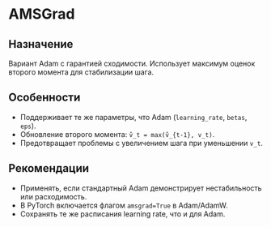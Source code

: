 # AMSGrad

## Назначение
Вариант Adam с гарантией сходимости. Использует максимум оценок второго момента для стабилизации шага.

## Особенности
- Поддерживает те же параметры, что Adam (`learning_rate`, `betas`, `eps`).
- Обновление второго момента: `v̂_t = max(v̂_{t-1}, v_t)`.
- Предотвращает проблемы с увеличением шага при уменьшении `v_t`.

## Рекомендации
- Применять, если стандартный Adam демонстрирует нестабильность или расходимость.
- В PyTorch включается флагом `amsgrad=True` в Adam/AdamW.
- Сохранять те же расписания learning rate, что и для Adam.
